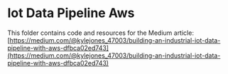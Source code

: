 # Iot Data Pipeline Aws

This folder contains code and resources for the Medium article:
[https://medium.com/@kylejones_47003/building-an-industrial-iot-data-pipeline-with-aws-dfbca02ed743](https://medium.com/@kylejones_47003/building-an-industrial-iot-data-pipeline-with-aws-dfbca02ed743)
